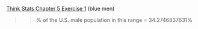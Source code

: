 [Think Stats Chapter 5 Exercise 1](http://greenteapress.com/thinkstats2/html/thinkstats2006.html#toc50) (blue men)

>> % of the U.S. male population in this range = 34.2746837631%


